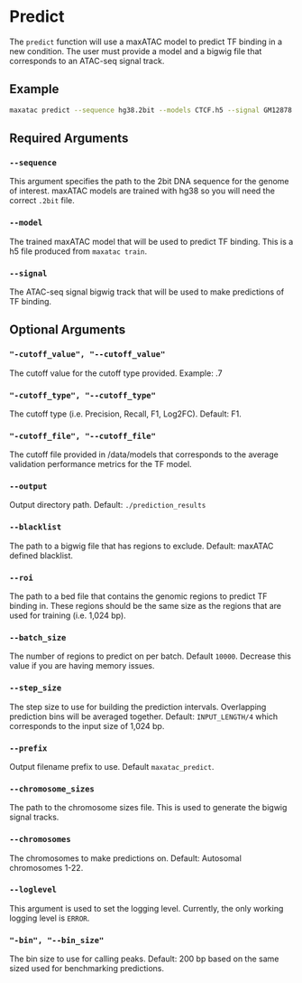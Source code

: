 # Predict

The `predict` function will use a maxATAC model to predict TF binding in a new condition. The user must provide a model and a bigwig file that corresponds to an ATAC-seq signal track. 

## Example

```bash
maxatac predict --sequence hg38.2bit --models CTCF.h5 --signal GM12878.bigwig
```

## Required Arguments

### `--sequence`

This argument specifies the path to the 2bit DNA sequence for the genome of interest. maxATAC models are trained with hg38 so you will need the correct `.2bit` file.

### `--model`

The trained maxATAC model that will be used to predict TF binding. This is a h5 file produced from `maxatac train`.

### `--signal`

The ATAC-seq signal bigwig track that will be used to make predictions of TF binding.

## Optional Arguments

### `"-cutoff_value", "--cutoff_value"`

The cutoff value for the cutoff type provided. Example: .7

### `"-cutoff_type", "--cutoff_type"`

The cutoff type (i.e. Precision, Recall, F1, Log2FC). Default: F1.

### `"-cutoff_file", "--cutoff_file"`

The cutoff file provided in /data/models that corresponds to the average validation performance metrics for the TF model.

### `--output`

Output directory path. Default: `./prediction_results`

### `--blacklist`

The path to a bigwig file that has regions to exclude. Default: maxATAC defined blacklist.

### `--roi`

The path to a bed file that contains the genomic regions to predict TF binding in. These regions should be the same size as the regions that are used for training (i.e. 1,024 bp).

### `--batch_size`

The number of regions to predict on per batch. Default `10000`. Decrease this value if you are having memory issues.

### `--step_size`

The step size to use for building the prediction intervals. Overlapping prediction bins will be averaged together. Default: `INPUT_LENGTH/4` which corresponds to the input size of 1,024 bp. 

### `--prefix`

Output filename prefix to use. Default `maxatac_predict`.

### `--chromosome_sizes`

The path to the chromosome sizes file. This is used to generate the bigwig signal tracks.

### `--chromosomes`

The chromosomes to make predictions on. Default: Autosomal chromosomes 1-22.

### `--loglevel`

This argument is used to set the logging level. Currently, the only working logging level is `ERROR`.

### `"-bin", "--bin_size"`

The bin size to use for calling peaks. Default: 200 bp based on the same sized used for benchmarking predictions.
